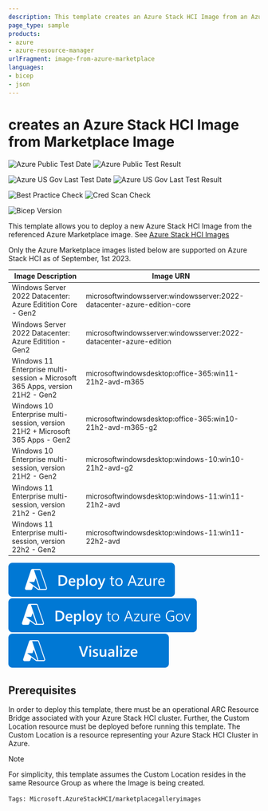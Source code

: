 ```yaml
---
description: This template creates an Azure Stack HCI Image from an Azure Marketplace Gallery Image.
page_type: sample
products:
- azure
- azure-resource-manager
urlFragment: image-from-azure-marketplace
languages:
- bicep
- json
---
```

# creates an Azure Stack HCI Image from Marketplace Image

![Azure Public Test Date](https://azurequickstartsservice.blob.core.windows.net/badges/quickstarts/microsoft.azurestackhci/image-from-azure-marketplace/PublicLastTestDate.svg)
![Azure Public Test Result](https://azurequickstartsservice.blob.core.windows.net/badges/quickstarts/microsoft.azurestackhci/image-from-azure-marketplace/PublicDeployment.svg)

![Azure US Gov Last Test Date](https://azurequickstartsservice.blob.core.windows.net/badges/quickstarts/microsoft.azurestackhci/image-from-azure-marketplace/FairfaxLastTestDate.svg)
![Azure US Gov Last Test Result](https://azurequickstartsservice.blob.core.windows.net/badges/quickstarts/microsoft.azurestackhci/image-from-azure-marketplace/FairfaxDeployment.svg)

![Best Practice Check](https://azurequickstartsservice.blob.core.windows.net/badges/quickstarts/microsoft.azurestackhci/image-from-azure-marketplace/BestPracticeResult.svg)
![Cred Scan Check](https://azurequickstartsservice.blob.core.windows.net/badges/quickstarts/microsoft.azurestackhci/image-from-azure-marketplace/CredScanResult.svg)

![Bicep Version](https://azurequickstartsservice.blob.core.windows.net/badges/quickstarts/microsoft.azurestackhci/image-from-azure-marketplace/BicepVersion.svg)

This template allows you to deploy a new Azure Stack HCI Image from the referenced Azure Marketplace image. See [Azure Stack HCI Images](/azure-stack/hci/manage/virtual-machine-image-azure-marketplace)

Only the Azure Marketplace images listed below are supported on Azure Stack HCI as of September, 1st 2023.

|Image Description| Image URN|
|--|--|
|Windows Server 2022 Datacenter: Azure Editition Core - Gen2|                                           microsoftwindowsserver:windowsserver:2022-datacenter-azure-edition-core|
|Windows Server 2022 Datacenter: Azure Editition - Gen2|                                                microsoftwindowsserver:windowsserver:2022-datacenter-azure-edition|
|Windows 11 Enterprise multi-session + Microsoft 365 Apps, version 21H2 - Gen2|                         microsoftwindowsdesktop:office-365:win11-21h2-avd-m365|
|Windows 10 Enterprise multi-session, version 21H2 + Microsoft 365 Apps - Gen2|                         microsoftwindowsdesktop:office-365:win10-21h2-avd-m365-g2|
|Windows 10 Enterprise multi-session, version 21H2 - Gen2|                                              microsoftwindowsdesktop:windows-10:win10-21h2-avd-g2|
|Windows 11 Enterprise multi-session, version 21h2 - Gen2|                                              microsoftwindowsdesktop:windows-11:win11-21h2-avd|
|Windows 11 Enterprise multi-session, version 22h2 - Gen2|                                              microsoftwindowsdesktop:windows-11:win11-22h2-avd|

[![Deploy To Azure](https://raw.githubusercontent.com/Azure/azure-quickstart-templates/master/1-CONTRIBUTION-GUIDE/images/deploytoazure.svg?sanitize=true)](https://portal.azure.com/#create/Microsoft.Template/uri/https%3A%2F%2Fraw.githubusercontent.com%2FAzure%2Fazure-quickstart-templates%2Fmaster%2Fquickstarts%2Fmicrosoft.azurestackhci%2Fimage-from-azure-marketplace%2Fazuredeploy.json)
[![Deploy To Azure US Gov](https://raw.githubusercontent.com/Azure/azure-quickstart-templates/master/1-CONTRIBUTION-GUIDE/images/deploytoazuregov.svg?sanitize=true)](https://portal.azure.us/#create/Microsoft.Template/uri/https%3A%2F%2Fraw.githubusercontent.com%2FAzure%2Fazure-quickstart-templates%2Fmaster%2Fquickstarts%2Fmicrosoft.azurestackhci%2Fimage-from-azure-marketplace%2Fazuredeploy.json)
[![Visualize](https://raw.githubusercontent.com/Azure/azure-quickstart-templates/master/1-CONTRIBUTION-GUIDE/images/visualizebutton.svg?sanitize=true)](http://armviz.io/#/?load=https%3A%2F%2Fraw.githubusercontent.com%2FAzure%2Fazure-quickstart-templates%2Fmaster%2Fquickstarts%2Fmicrosoft.azurestackhci%2Fimage-from-azure-marketplace%2Fazuredeploy.json)

## Prerequisites

In order to deploy this template, there must be an operational ARC Resource Bridge associated with your Azure Stack HCI cluster. Further, the Custom Location resource must be deployed before running this template. The Custom Location is a resource representing your Azure Stack HCI Cluster in Azure.

> [!NOTE]
> For simplicity, this template assumes the Custom Location resides in the same Resource Group as where the Image is being created.

`Tags: Microsoft.AzureStackHCI/marketplacegalleryimages`